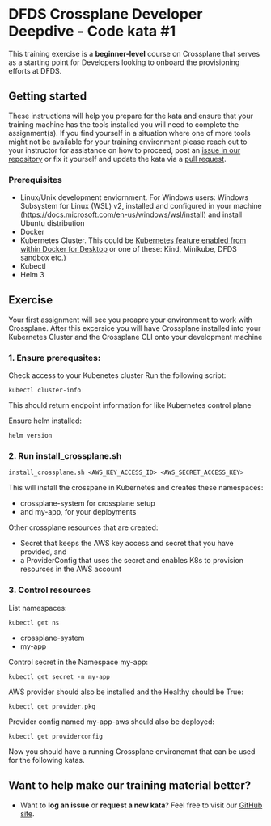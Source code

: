 DFDS Crossplane Developer Deepdive - Code kata #1
======================================

This training exercise is a **beginner-level** course on Crossplane that serves as a starting point for Developers looking to onboard the provisioning efforts at DFDS.

## Getting started
These instructions will help you prepare for the kata and ensure that your training machine has the tools installed you will need to complete the assignment(s). If you find yourself in a situation where one of more tools might not be available for your training environment please reach out to your instructor for assistance on how to proceed, post an [issue in our repository](https://github.com/dfds/dojo/issues) or fix it yourself and update the kata via a [pull request](https://github.com/dfds/dojo/pulls).

### Prerequisites
* Linux/Unix development enviornment. For Windows users: Windows Subsystem for Linux (WSL) v2, installed and configured in your machine (https://docs.microsoft.com/en-us/windows/wsl/install) and install Ubuntu distribution
* Docker
* Kubernetes Cluster. This could be [Kubernetes feature enabled from within Docker for Desktop](https://docs.docker.com/desktop/kubernetes/) or one of these: Kind, Minikube, DFDS sandbox etc.)
* Kubectl
* Helm 3

## Exercise
Your first assignment will see you preapre your environment to work with Crossplane. After this excersice you will have Crossplane installed into your Kubernetes Cluster and the Crossplane CLI onto your development machine

### 1. Ensure prerequsites:

Check access to your Kubenetes cluster
Run the following script:
```
kubectl cluster-info
```
This should return endpoint information for like Kubernetes control plane

Ensure helm installed:
```
helm version
```

### 2. Run install_crossplane.sh
```
install_crossplane.sh <AWS_KEY_ACCESS_ID> <AWS_SECRET_ACCESS_KEY>
```

This will install the crosspane in Kubernetes and creates 
 these namespaces: 
 * crossplane-system for crossplane setup
 * and my-app, for your deployments

Other crossplane resources that are created:
- Secret that keeps the AWS key access and secret that you have provided, and
- a ProviderConfig that uses the secret and enables K8s to provision resources in the AWS account

### 3. Control resources 
List namespaces:
```
kubectl get ns 
```
* crossplane-system 
* my-app

Control secret in the Namespace my-app:
```
kubectl get secret -n my-app
```

AWS provider should also be installed and the Healthy should be True:
```
kubectl get provider.pkg
```

Provider config named my-app-aws should also be deployed:
```
kubectl get providerconfig
```

Now you should have a running Crossplane environemnt that can be used for the following katas.


## Want to help make our training material better?
 * Want to **log an issue** or **request a new kata**? Feel free to visit our [GitHub site](https://github.com/dfds/dojo/issues).

